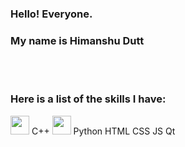 ### Hello! Everyone.
### My name is **Himanshu Dutt**
<br><br>
### Here is a list of the skills I have:
<img src="https://user-images.githubusercontent.com/37894863/151707646-0771bdbc-e0fb-4b45-8009-47e975b79136.png" style="width:30px; height:30px;"/>  C++ 
<img src="https://user-images.githubusercontent.com/37894863/151707817-16b218bc-ffdd-4d56-a28c-04a312a81c4d.png" style="width:30px; height:30px;"/>  Python
HTML
CSS
JS
Qt

